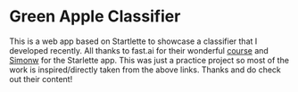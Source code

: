 # Green Apple Classifier

This is a web app based on Startlette to showcase a classifier that I developed recently. All thanks to fast.ai for their wonderful [course](https://course.fast.ai) and [Simonw](https://github.com/simonw/cougar-or-not) for the Starlette app.
This was just a practice project so most of the work is inspired/directly taken from the above links.
Thanks and do check out their content!